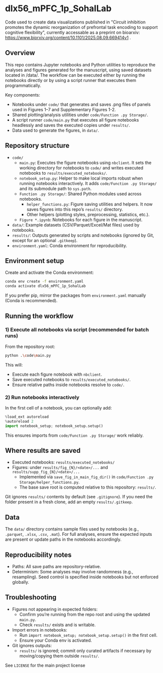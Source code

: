 # dlx56_mPFC_1p_SohalLab
Code used to create data visualizations published in "Circuit inhibition promotes the dynamic reorganization of prefrontal task encoding to support cognitive flexibility", currently accessable as a preprint on bioarxiv: https://www.biorxiv.org/content/10.1101/2025.08.09.669414v1 .

## Overview
This repo contains Jupyter notebooks and Python utilities to reproduce the analyses and figures generated for the manuscript, using saved datasets located in /data/. The workflow can be executed either by running the notebooks directly or by using a script runner that executes them programmatically.

Key components:
- Notebooks under `code/` that generates and saves .png files of panels used in Figures 1–7 and Supplementary Figures 1-2.
- Shared plotting/analysis utilities under `code/Function .py Storage/`.
- A script runner `code/main.py` that executes all figure notebooks headlessly and saves the executed copies under `results/`.
- Data used to generate the figures, in `data/`.

## Repository structure
- `code/`
  - `main.py`: Executes the figure notebooks using `nbclient`. It sets the working directory for notebooks to `code/` and writes executed notebooks to `results/executed_notebooks/`.
  - `notebook_setup.py`: Helper to make local imports robust when running notebooks interactively. It adds `code/Function .py Storage/` and its submodule path to `sys.path`.
  - `Function .py Storage/`: Shared Python modules used across notebooks.
    - `helper_functions.py`: Figure saving utilities and helpers. It now saves figures into this repo’s `results/` directory.
    - Other helpers (plotting styles, preprocessing, statistics, etc.).
  - `Figure *.ipynb`: Notebooks for each figure in the manuscript.
- `data/`: Example datasets (CSV/Parquet/Excel/Mat files) used by notebooks.
- `results/`: Outputs generated by scripts and notebooks (ignored by Git, except for an optional `.gitkeep`).
- `environment.yaml`: Conda environment for reproducibility.

## Environment setup
Create and activate the Conda environment:
```bash
conda env create -f environment.yaml
conda activate dlx56_mPFC_1p_SohalLab
```
If you prefer pip, mirror the packages from `environment.yaml` manually (Conda is recommended).

## Running the workflow
### 1) Execute all notebooks via script (recommended for batch runs)
From the repository root:
```bash
python .\code\main.py
```
This will:
- Execute each figure notebook with `nbclient`.
- Save executed notebooks to `results/executed_notebooks/`.
- Ensure relative paths inside notebooks resolve to `code/`.

### 2) Run notebooks interactively
In the first cell of a notebook, you can optionally add:
```python
%load_ext autoreload
%autoreload 2
import notebook_setup; notebook_setup.setup()
```
This ensures imports from `code/Function .py Storage/` work reliably.

## Where results are saved
- Executed notebooks: `results/executed_notebooks/`
- Figures: under `results/fig_{N}/<date>/...` and `results/supp_fig_{N}/<date>/...`
  - Implemented via `save_fig_in_main_fig_dir()` in `code/Function .py Storage/helper_functions.py`.
  - The base save root is computed relative to this repository: `results/`.

Git ignores `results/` contents by default (see `.gitignore`). If you need the folder present in a fresh clone, add an empty `results/.gitkeep`.

## Data
The `data/` directory contains sample files used by notebooks (e.g., `.parquet`, `.xlsx`, `.csv`, `.mat`). For full analyses, ensure the expected inputs are present or update paths in the notebooks accordingly.

## Reproducibility notes
- Paths: All save paths are repository-relative.
- Determinism: Some analyses may involve randomness (e.g., resampling). Seed control is specified inside notebooks but not enforced globally.

## Troubleshooting
- Figures not appearing in expected folders:
  - Confirm you’re running from the repo root and using the updated `main.py`.
  - Check `results/` exists and is writable.
- Import errors in notebooks:
  - Run `import notebook_setup; notebook_setup.setup()` in the first cell.
  - Ensure your Conda env is activated.
- Git ignores outputs:
  - `results/` is ignored; commit only curated artifacts if necessary by moving/copying them outside `results/`.

See `LICENSE` for the main project license